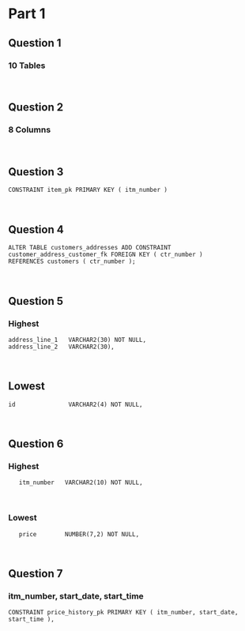 # Part 1
## Question 1
### 10 Tables

<br /> 

## Question 2
### 8 Columns

<br /> 

## Question 3
~~~ 
CONSTRAINT item_pk PRIMARY KEY ( itm_number ) 
~~~

<br /> 

## Question 4
~~~ 
ALTER TABLE customers_addresses ADD CONSTRAINT customer_address_customer_fk FOREIGN KEY ( ctr_number )
REFERENCES customers ( ctr_number );
~~~

<br /> 

## Question 5
### Highest
~~~ 
address_line_1   VARCHAR2(30) NOT NULL,
address_line_2   VARCHAR2(30),
~~~

<br /> 

## Lowest
~~~
id               VARCHAR2(4) NOT NULL,
~~~

<br /> 

## Question 6
### Highest
~~~
   itm_number   VARCHAR2(10) NOT NULL,
~~~

<br /> 

### Lowest
~~~
   price        NUMBER(7,2) NOT NULL,
~~~

<br /> 

## Question 7
### itm_number, start_date, start_time
~~~
CONSTRAINT price_history_pk PRIMARY KEY ( itm_number, start_date, start_time ),
~~~
<br /> 
